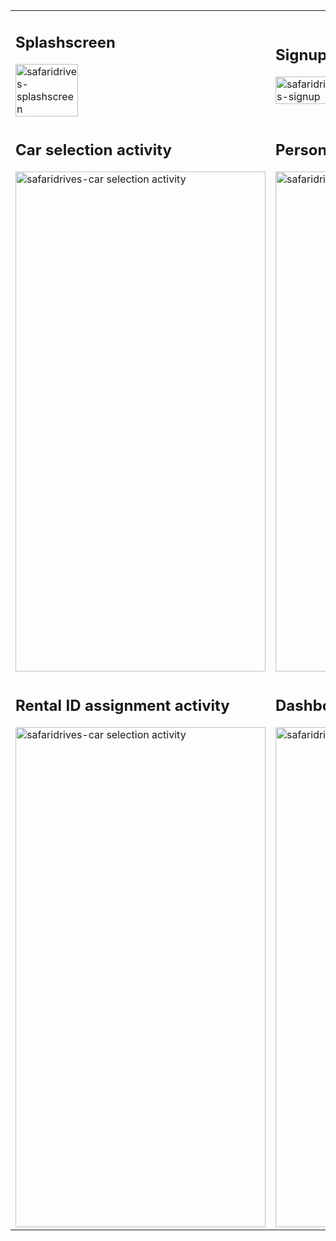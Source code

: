 <table style="width: 100%;">
  <tr>
    <td style="width: 50%;">
      <h2>Splashscreen</h2>
      <img src="https://github.com/maeka-maru/SafariDrivesCarRentalApp/assets/117111592/bb3ce115-f53f-4484-9082-7aa71bf638c4" alt="safaridrives-splashscreen" width="50%" height="50%">
    </td>
    <td style="width: 50%;">
      <h2>Signup</h2>
      <img src="https://github.com/maeka-maru/SafariDrivesCarRentalApp/assets/117111592/e7a57441-b979-496e-9dae-9953347a19d6" alt="safaridrives-signup" width="50%" height="50%">
    </td>
  </tr>
    <tr>
    <td>
      <h2>Car selection activity</h2>
      <img src="https://github.com/maeka-maru/SafariDrivesCarRentalApp/assets/117111592/b28f74d6-23f3-4966-9dc6-046564a2aa73" alt="safaridrives-car selection activity" width="400px" height="800px">
    </td>
    <td>
      <h2>Personal details entry activity</h2>
      <img src="https://github.com/maeka-maru/SafariDrivesCarRentalApp/assets/117111592/ec42f9ab-4565-4614-8c32-52a77f81dffd" alt="safaridrives-signup" width="400px" height="800px">
    </td>
  </tr>
  <td>
      <h2>Rental ID assignment activity</h2>
      <img src="https://github.com/maeka-maru/SafariDrivesCarRentalApp/assets/117111592/fb56f6ce-1757-46b6-916e-564ba4dfa025" alt="safaridrives-car selection activity" width="400px" height="800px">
    </td>
    <td>
      <h2>Dashboard activity</h2>
      <img src="https://github.com/maeka-maru/SafariDrivesCarRentalApp/assets/117111592/531d2e19-7212-4dbe-99a2-c50e83575aad" alt="safaridrives-signup" width="400px" height="800px">
    </td>
  </tr>
</table>

